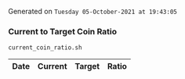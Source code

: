 Generated on `Tuesday 05-October-2021 at 19:43:05`

### Current to Target Coin Ratio
`current_coin_ratio.sh`

Date|Current|Target|Ratio
---|---|---|---
